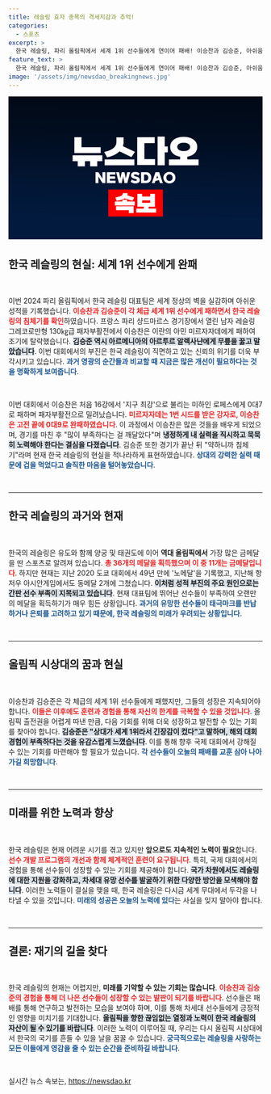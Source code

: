 ```yaml
---
title: 레슬링 효자 종목의 격세지감과 추억!
categories:
  - 스포츠
excerpt: >
  한국 레슬링, 파리 올림픽에서 세계 1위 선수들에게 연이어 패배! 이승찬과 김승준, 아쉬움 속에 실력 차를 실감하며 침체기를 고백. 역대 금메달의 영광은 어디로? 클릭해서 이들의 도전기를 확인해보세요!
feature_text: >
  한국 레슬링, 파리 올림픽에서 세계 1위 선수들에게 연이어 패배! 이승찬과 김승준, 아쉬움 속에 실력 차를 실감하며 침체기를 고백. 역대 금메달의 영광은 어디로? 클릭해서 이들의 도전기를 확인해보세요!
image: '/assets/img/newsdao_breakingnews.jpg'
---
```


<p><img src="/assets/img/newsdao_breakingnews.jpg" alt="ontimetimes 속보" /></p>

<h2 data-ke-size="size26">한국 레슬링의 현실: 세계 1위 선수에게 완패</h2>

<p data-ke-size="size16">&nbsp;</p>

<p>이번 2024 파리 올림픽에서 한국 레슬링 대표팀은 세계 정상의 벽을 실감하며 아쉬운 성적을 기록했습니다. <b><span style="color: #ee2323;">이승찬과 김승준이 각 체급 세계 1위 선수에게 패하면서 한국 레슬링의 침체기를 확인</span></b>하였습니다. 프랑스 파리 샹드마르스 경기장에서 열린 남자 레슬링 그레코로만형 130㎏급 패자부활전에서 이승찬은 이란의 아민 미르자자데에게 패하여 조기에 탈락했습니다. <b><span style="background-color: #21538527;">김승준 역시 아르메니아의 아르투르 알렉사냔에게 무릎을 꿇고 말았습니다</span></b>. 이번 대회에서의 부진은 한국 레슬링이 직면하고 있는 신뢰의 위기를 더욱 부각시키고 있습니다. <b><span style="color: #1a5490;">과거 영광의 순간들과 비교할 때 지금은 많은 개선이 필요하다는 것을 명확하게 보여줍니다</span></b>.</p>

<p data-ke-size="size16">&nbsp;</p>

<p>이번 대회에서 이승찬은 처음 16강에서 '지구 최강'으로 불리는 미하인 로페스에게 0대7로 패하며 패자부활전으로 밀려났습니다. <b><span style="color: #ee2323;">미르자자데는 1번 시드를 받은 강자로, 이승찬은 고전 끝에 0대9로 완패하였습니다</span></b>. 이 과정에서 이승찬은 많은 것들을 배우게 되었으며, 경기를 마친 후 "많이 부족하다는 걸 깨달았다"며 <b><span style="background-color: #21538527;">냉정하게 내 실력을 직시하고 묵묵히 노력해야 한다는 결심을 다졌습니다</span></b>. 김승준 또한 경기가 끝난 뒤 "약하니까 침체기"라며 현재 한국 레슬링의 현실을 적나라하게 표현하였습니다. <b><span style="color: #1a5490;">상대의 강력한 실력 때문에 겁을 먹었다고 솔직한 마음을 털어놓았습니다</span></b>.</p>

<p data-ke-size="size16">&nbsp;</p>

<hr>

<h2 data-ke-size="size26">한국 레슬링의 과거와 현재</h2>

<p data-ke-size="size16">&nbsp;</p>

<p>한국의 레슬링은 유도와 함께 양궁 및 태권도에 이어 <b>역대 올림픽에서</b> 가장 많은 금메달을 딴 스포츠로 알려져 있습니다. <b><span style="color: #ee2323;">총 36개의 메달을 획득했으며 이 중 11개는 금메달입니다</span></b>. 하지만 현재는 지난 2020 도쿄 대회에서 49년 만에 '노메달'을 기록했고, 지난해 항저우 아시안게임에서도 동메달 2개에 그쳤습니다. <b><span style="background-color: #21538527;">이처럼 성적 부진의 주요 원인으로는 간판 선수 부족이 지목되고 있습니다</span></b>. 현재 대표팀에 뛰어난 선수들이 부족하여 오랜만의 메달을 획득하기가 매우 힘든 상황입니다. <b><span style="color: #1a5490;">과거의 유망한 선수들이 태극마크를 반납하거나 은퇴를 고려하고 있기 때문에, 한국 레슬링의 미래가 우려되는 상황입니다</span></b>.</p>

<p data-ke-size="size16">&nbsp;</p>

<hr>

<h2 data-ke-size="size26">올림픽 시상대의 꿈과 현실</h2>

<p data-ke-size="size16">&nbsp;</p>

<p>이승찬과 김승준은 각 체급의 세계 1위 선수들에게 패했지만, 그들의 성장은 지속되어야 합니다. <b><span style="color: #ee2323;">이들은 이후에도 훈련과 경험을 통해 자신의 한계를 극복할 수 있을 것입니다</span></b>. 올림픽 출전권을 어렵게 따낸 만큼, 다음 기회를 위해 더욱 성장하고 발전할 수 있는 기회를 찾아야 합니다. <b><span style="background-color: #21538527;">김승준은 "상대가 세계 1위라서 긴장감이 컸다"고 말하며, 해외 대회 경험이 부족하다는 것을 유감스럽게 느꼈습니다</span></b>. 이를 통해 향후 국제 대회에서 강해질 수 있는 기회를 마련해야 할 필요가 있습니다. <b><span style="color: #1a5490;">각 선수들이 오늘의 패배를 교훈 삼아 나아가길 희망합니다</span></b>.</p>

<p data-ke-size="size16">&nbsp;</p>

<hr>

<h2 data-ke-size="size26">미래를 위한 노력과 향상</h2>

<p data-ke-size="size16">&nbsp;</p>

<p>한국 레슬링은 현재 어려운 시기를 겪고 있지만 <b>앞으로도 지속적인 노력이 필요</b>합니다. <b><span style="color: #ee2323;">선수 개발 프로그램의 개선과 함께 체계적인 훈련이 요구됩니다</span></b>. 특히, 국제 대회에서의 경험을 통해 선수들이 성장할 수 있는 기회를 제공해야 합니다. <b><span style="background-color: #21538527;">국가 차원에서도 레슬링에 대한 지원을 강화하고, 차세대 유망 선수를 발굴하기 위한 다양한 방안을 모색해야 합니다</span></b>. 이러한 노력들이 결실을 맺을 때, 한국 레슬링은 다시금 세계 무대에서 두각을 나타낼 수 있을 것입니다. <b><span style="color: #1a5490;">미래의 성공은 오늘의 노력에 있다</span></b>는 사실을 잊지 말아야 합니다.</p>

<p data-ke-size="size16">&nbsp;</p>

<hr>

<h2 data-ke-size="size26">결론: 재기의 길을 찾다</h2>

<p data-ke-size="size16">&nbsp;</p>

<p>한국 레슬링의 현재는 어렵지만, <b>미래를 기약할 수 있는 기회는 많습니다</b>. <b><span style="color: #ee2323;">이승찬과 김승준의 경험을 통해 더 나은 선수들이 성장할 수 있는 발판이 되기를 바랍니다</span></b>. 선수들은 패배를 통해 연구하고 발전하는 모습을 보여야 하며, 이를 통해 차세대 선수들에게 긍정적인 영향을 미치기를 기대합니다. <b><span style="background-color: #21538527;">올림픽을 향한 끊임없는 열정과 노력이 한국 레슬링의 자산이 될 수 있기를 바랍니다</span></b>. 이러한 노력이 이루어질 때, 우리는 다시 올림픽 시상대에서 한국의 국기를 흔들 수 있을 날을 꿈꿀 수 있습니다. <b><span style="color: #1a5490;">궁극적으로는 레슬링을 사랑하는 모든 이들에게 영감을 줄 수 있는 순간을 준비하길 바랍니다</span></b>.</p>

<p data-ke-size="size16">&nbsp;</p>
실시간 뉴스 속보는, <a href="https://newsdao.kr" rel="dofollow">https://newsdao.kr</a>


